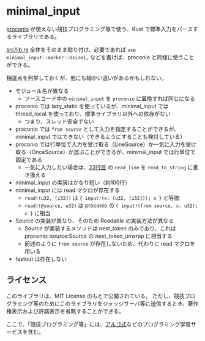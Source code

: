 # minimal_input

[proconio](https://docs.rs/proconio) が使えない競技プログラミング等で使う、Rust で標準入力をパースするライブラリである。

[src/lib.rs](src/lib.rs) 全体をそのまま貼り付け、必要であれば `use minimal_input::marker::Usize1;` などを書けば、proconio と同様に使うことができる。

相違点を列挙しておくが、他にも細かい違いがあるかもしれない。

- モジュール名が異なる
  - ソースコード中の `minimal_input` を `proconio` に置換すれば同じになる
- proconio では lazy_static を使っているが、minimal_input では thread_local を使っており、標準ライブラリ以外への依存がない
  - つまり、スレッド安全でない
- proconio では `from source` として入力を指定することができるが、minimal_input ではできない（できるようにすることも検討している） 
- proconio では行単位で入力を受け取る（LineSource）か一気に入力を受け取る（OnceSource）か選ぶことができるが、minimal_input では行単位で固定である
  - 一気に入力したい場合は、[23行目](src/lib.rs#L23) の `read_line` を `read_to_string` に書き換える
- minimal_input の実装はかなり短い（約100行）
- minimal_input には read マクロが存在する
  - `read!(u32, [i32])` は `{ input!(x: (u32, [i32])); x }` と等価
  - `read!(@source, u32)` は proconio の `{ input!(from source, x: u32); x }` に相当
- Source の実装が異なり、そのため Readable の実装方法が異なる
  - Source が実装するメソッドは next_token のみであり、これは proconio::source:Source の next_token_unwrap に相当する
  - 前述のように `from source` が存在しないため、代わりに read マクロを用いる
- fastout は存在しない

## ライセンス

このライブラリは、MIT License のもとで公開されている。
ただし、競技プログラミング等のためにこのライブラリをジャッジサーバ等に送信するとき、著作権表示および許諾表示を省略することができる。

ここで、「競技プログラミング等」には、[アルゴ式](https://algo-method.com/)などのプログラミング学習サービスを含む。
